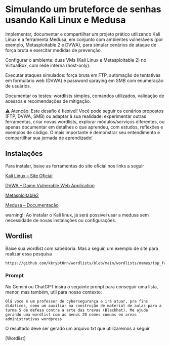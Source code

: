 # Simulando um bruteforce de senhas usando Kali Linux e Medusa

Implementar, documentar e compartilhar um projeto prático utilizando Kali Linux e a ferramenta Medusa, em conjunto com ambientes vulneráveis (por exemplo, Metasploitable 2 e DVWA), para simular cenários de ataque de força bruta e exercitar medidas de prevenção.

Configurar o ambiente: duas VMs (Kali Linux e Metasploitable 2) no VirtualBox, com rede interna (host-only).

Executar ataques simulados: força bruta em FTP, automação de tentativas em formulário web (DVWA) e password spraying em SMB com enumeração de usuários.

Documentar os testes: wordlists simples, comandos utilizados, validação de acessos e recomendações de mitigação.

⚠️ Atenção: Este desafio é flexível! Você pode seguir os cenários propostos (FTP, DVWA, SMB) ou adaptar à sua realidade: experimentar outras ferramentas, criar novas wordlists, explorar módulos/serviços diferentes, ou apenas documentar em detalhes o que aprendeu, com estudos, reflexões e exemplos de código. O mais importante é demonstrar seu entendimento e compartilhar sua jornada de aprendizado!

## Instalações

Para instalar, baixe as ferramentas do site oficial nos links a seguir

[Kali Linux – Site Oficial](https://www.kali.org/get-kali/#kali-platforms)


[DVWA – Damn Vulnerable Web Application](https://sourceforge.net/projects/dvwa.mirror/)

[Metasploitable2](https://sourceforge.net/projects/metasploitable/files/Metasploitable2/)

[Medusa – Documentação](https://www.kali.org/tools/medusa/)

warning!: Ao instalar o Kali linux, já será possivel usar a medusa sem necessidade de novas instalações ou configurações.

## Wordlist

Baixe sua wordlist com sabedoria. Mas a seguir, um exemplo de site para realizar essa pesquisa

``` 
https://github.com/kkrypt0nn/wordlists/blob/main/wordlists/names/top_family_names_usa.txt 

```
### Prompt
No Gemini ou ChatGPT insira o seguinte pronpt para conseguir uma lista, menor, mas também, util para nosso contexto:

```
Olá voce é um professor de cybersegurança e irá atuar, pra fins didaticos, como um auxiliar na construção de material de aulas para a turma 5 de defesa contra a arte das trevas (Blackhat). Me ajude gerando uma wordlist com ao menos 20 nomes comuns em areas administrativas wordpress

```

O resultado deve ser gerado um arquivo txt que utilizaremos a seguir


[Wordlist]
